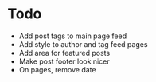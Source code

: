 # Todo
- Add post tags to main page feed
- Add style to author and tag feed pages
- Add area for featured posts
- Make post footer look nicer
- On pages, remove date
